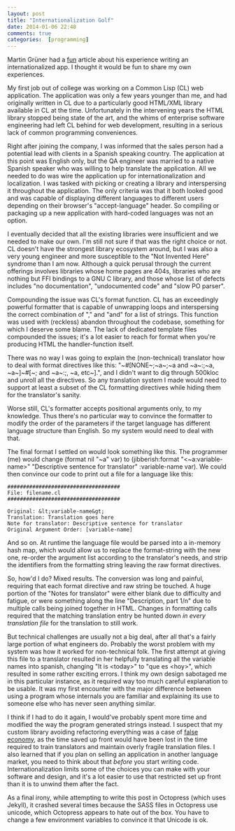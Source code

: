```yaml
---
layout: post
title: "Internationalization Golf"
date: 2014-01-06 22:48
comments: true
categories:  [programming]
---
```


Martin Grüner had a [fun](http://martingryner.com/software-localization-is-tricky/) article about his experience writing an internationalized app. I thought it would be fun to share my own experiences.

My first job out of college was working on a Common Lisp (CL) web application. The application was only a few years younger than me, and had originally written in CL due to a particularly good HTML/XML library available in CL at the time. Unfortunately in the intervening years the HTML library stopped being state of the art, and the whims of enterprise software engineering had left CL behind for web development, resulting in a serious lack of common programming conveniences.

Right after joining the company, I was informed that the sales person had a potential lead with clients in a Spanish speaking country. The application at this point was English only, but the QA engineer was married to a native Spanish speaker who was willing to help translate the application. All we needed to do was wire the application up for internationalization and localization. I was tasked with picking or creating a library and interspersing it throughout the application. The only criteria was that it both looked good and was capable of displaying different languages to different users depending on their browser's "accept-language" header. So compiling or packaging up a new application with hard-coded languages was not an option.

I eventually decided that all the existing libraries were insufficient and we needed to make our own. I'm still not sure if that was the right choice or not. CL doesn't have the strongest library ecosystem around, but I was also a very young engineer and more susceptible to the "Not Invented Here" syndrome than I am now. Although a quick perusal through the current offerings involves libraries whose home pages are 404s, libraries who are nothing but FFI bindings to a GNU C library, and those whose list of defects includes "no documentation", "undocumented code" and "slow PO parser".

Compounding the issue was CL's format function. CL has an exceedingly powerful formatter that is capable of unwrapping loops and interspersing the correct combination of "," and "and" for a list of strings. This function was used with (reckless) abandon throughout the codebase, something for which I deserve some blame. The lack of dedicated template files compounded the issues; it's a lot easier to reach for format when you're producing HTML the handler-function itself.

There was no way I was going to explain the (non-technical) translator how to deal with format directives like this: "~#[NONE~;~a~;~a and ~a~:;~a, ~a~]~#[~; and ~a~:;, ~a, etc~].", and I didn't want to dig through 500kloc and unroll all the directives. So any translation system I made would need to support at least a subset of the CL formatting directives while hiding them for the translator's sanity.

Worse still, CL's formatter accepts positional arguments only, to my knowledge. Thus there's no particular way to convince the formatter to modify the order of the parameters if the target language has different language structure than English. So my system would need to deal with that.

The final format I settled on would look something like this. The programmer (me) would change (format nil "~a" var) to (jibberish:format "&lt;~a:variable-name&gt;" "Descriptive sentence for translator" :variable-name var). We could then convince our code to print out a file for a language like this:

```
####################################
File: filename.cl
####################################

Original: &lt;variable-name&gt;
Translation: Translation goes here
Note for translator: Descriptive sentence for translator
Original Argument Order: [variable-name]
```

And so on. At runtime the language file would be parsed into a in-memory hash map, which would allow us to replace the format-string with the new one, re-order the argument list according to the translator's needs, and strip the identifiers from the formatting string leaving the raw format directives.


So, how'd I do? Mixed results. The conversion was long and painful, requiring that each format directive and raw string be touched. A huge portion of the "Notes for translator" were either blank due to difficulty and fatigue, or were something along the line "Description, part 1/n" due to multiple calls being joined together in HTML. Changes in formatting calls required that the matching translation entry be hunted down *in every translation file* for the translation to still work.

But technical challenges are usually not a big deal, after all that's a fairly large portion of what engineers do. Probably the worst problem with my system was how it worked for non-technical folk. The first attempt at giving this file to a translator resulted in her helpfully translating all the variable names into spanish, changing "It is &lt;today&gt;" to "que es &lt;hoy&gt;", which resulted in some rather exciting errors. I think my own design sabotaged me in this particular instance, as it required way too much careful explanation to be usable. It was my first encounter with the major difference between using a program whose internals you are familiar and explaining its use to someone else who has never seen anything similar.

I think if I had to do it again, I would've probably spent more time and modified the way the program generated strings instead. I suspect that my custom library avoiding refactoring everything was a case of [false economy](http://en.wikipedia.org/wiki/False_economy), as the time saved up front would have been lost in the time required to train translators and maintain overly fragile translation files. I also learned that if you plan on selling an application in another language market, you need to think about that *before* you start writing code. Internationalization limits some of the choices you can make with your software and design, and it's a lot easier to use that restricted set up front than it is to unwind them after the fact.


As a final irony, while attempting to write this post in Octopress (which uses Jekyll), it crashed several times because the SASS files in Octopress use unicode, which Octopress appears to hate out of the box. You have to change a few environment variables to convince it that Unicode is ok.
